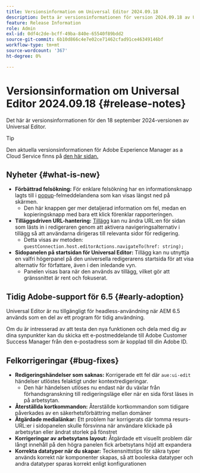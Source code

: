 ```yaml
---
title: Versionsinformation om Universal Editor 2024.09.18
description: Detta är versionsinformationen för version 2024.09.18 av Universal Editor.
feature: Release Information
role: Admin
exl-id: 0df4c2de-bcff-49ba-840e-65540f89bdd2
source-git-commit: 6b10d866c4e7e02ce71462cfad91ce46349146bf
workflow-type: tm+mt
source-wordcount: '367'
ht-degree: 0%

---
```


# Versionsinformation om Universal Editor 2024.09.18 {#release-notes}

Det här är versionsinformationen för den 18 september 2024-versionen av Universal Editor.

>[!TIP]
>
>Den aktuella versionsinformationen för Adobe Experience Manager as a Cloud Service finns på [den här sidan.](/help/release-notes/release-notes-cloud/release-notes-current.md)

## Nyheter {#what-is-new}

* **Förbättrad felsökning:** För enklare felsökning har en informationsknapp lagts till i [popup](https://spectrum.adobe.com/page/toast/)-felmeddelandena som kan visas längst ned på skärmen.
   * Den här knappen ger mer detaljerad information om fel, medan en kopieringsknapp med bara ett klick förenklar rapporteringen.
* **Tilläggsdriven URL-hantering:** [Tillägg](/help/implementing/universal-editor/customizing.md#extending) kan nu ändra URL:en för sidan som lästs in i redigeraren genom att aktivera navigeringsalternativ i tillägg så att användarna dirigeras till relevanta sidor för redigering.
   * Detta visas av metoden: `guestConnection.host.editorActions.navigateTo(href: string);`
* **Sidopanelen på startsidan för Universal Editor:** Tillägg kan nu utnyttja en valfri högerpanel på den universella redigerarens startsida för att visa alternativ för författare, även i den inledande vyn.
   * Panelen visas bara när den används av tillägg, vilket gör att gränssnittet är rent och fokuserat.

## Tidig Adobe-support för 6.5 {#early-adoption}

Universal Editor är nu tillgängligt för headless-användning när AEM 6.5 används som en del av ett program för tidig användning.

Om du är intresserad av att testa den nya funktionen och dela med dig av dina synpunkter kan du skicka ett e-postmeddelande till Adobe Customer Success Manager från den e-postadress som är kopplad till din Adobe ID.

## Felkorrigeringar {#bug-fixes}

* **Redigeringshändelser som saknas:** Korrigerade ett fel där `aue:ui-edit` händelser utlöstes felaktigt under kontextredigeringar.
   * Den här händelsen utlöses nu endast när du växlar från förhandsgranskning till redigeringsläge eller när en sida först läses in på arbetsytan.
* **Återställda kortkommandon:** Återställde kortkommandon som tidigare påverkades av en säkerhetsförbättring mellan domäner
* **Åtgärdade medialänkar:** Ett problem har korrigerats där tomma resurs-URL:er i sidopanelen skulle försvinna när användare klickade på arbetsytan eller ändrat storlek på fönstret
* **Korrigeringar av arbetsytans layout:** Åtgärdade ett visuellt problem där långt innehåll på den högra panelen fick arbetsytans höjd att expandera
* **Korrekta datatyper när du skapar:** Teckensnittstips för säkra typer används korrekt när komponenter skapas, så att booleska datatyper och andra datatyper sparas korrekt enligt konfigurationen
